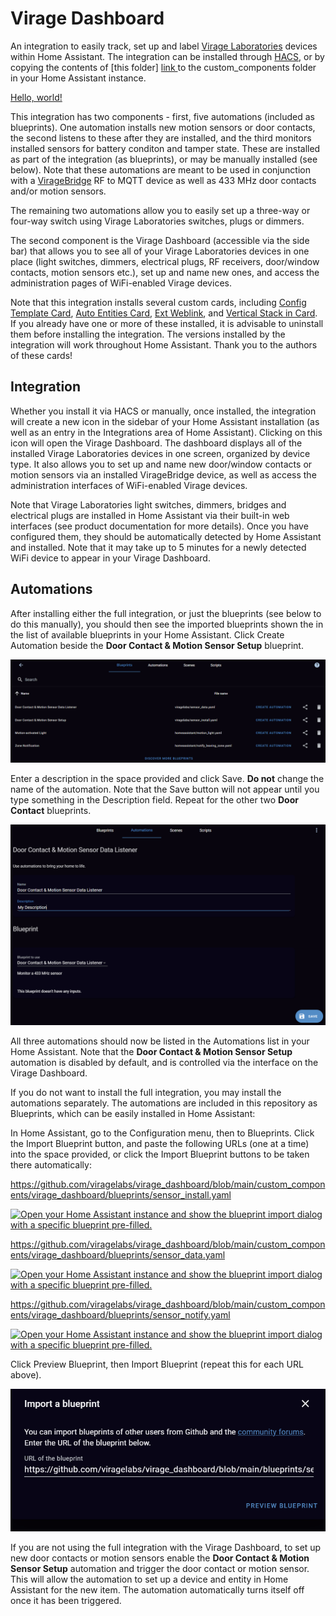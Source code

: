 # Virage Dashboard

An integration to easily track, set up and label [Virage Laboratories](https://www.viragelabs.com/) devices within Home Assistant.  The integration can be installed through [HACS](https://hacs.xyz/), or by copying the contents of [this folder] <a href="https://github.com/viragelabs/virage_dashboard/tree/main/custom_components/" target="_blank"> link </a> to the custom_components folder in your Home Assistant instance.

<a href="http://example.com/" target="_blank">Hello, world!</a>

This integration has two components - first, five automations (included as blueprints).  One automation installs new motion sensors or door contacts, the second listens to these after they are installed, and the third monitors installed sensors for battery conditon and tamper state.  These are installed as part of the integration (as blueprints), or may be manually installed (see below).  Note that these automations are meant to be used in conjunction with a [VirageBridge](https://www.viragelabs.com/products/) RF to MQTT device as well as 433 MHz door contacts and/or motion sensors.

The remaining two automations allow you to easily set up a three-way or four-way switch using Virage Laboratories switches, plugs or dimmers.

The second component is the Virage Dashboard (accessible via the side bar) that allows you to see all of your Virage Laboratories devices in one place (light switches, dimmers, electrical plugs, RF receivers, door/window contacts, motion sensors etc.), set up and name new ones, and access the administration pages of WiFi-enabled Virage devices.

Note that this integration installs several custom cards, including [Config Template Card](https://github.com/iantrich/config-template-card), [Auto Entities Card](https://github.com/thomasloven/lovelace-auto-entities), [Ext Weblink](https://github.com/custom-cards/ext-weblink), and [Vertical Stack in Card](https://github.com/ofekashery/vertical-stack-in-card).  If you already have one or more of these installed, it is advisable to uninstall them before installing the integration.  The versions installed by the integration will work throughout Home Assistant.  Thank you to the authors of these cards!

## Integration
  
Whether you install it via HACS or manually, once installed, the integration will create a new icon in the sidebar of your Home Assistant installation (as well as an entry in the Integrations area of Home Assistant).  Clicking on this icon will open the Virage Dashboard.  The dashboard displays all of the installed Virage Laboratories devices in one screen, organized by device type.  It also allows you to set up and name new door/window contacts or motion sensors via an installed VirageBridge device, as well as access the administration interfaces of WiFi-enabled Virage devices.
  
Note that Virage Laboratories light switches, dimmers, bridges and electrical plugs are installed in Home Assistant via their built-in web interfaces (see product documentation for more details).  Once you have configured them, they should be automatically detected by Home Assistant and installed.  Note that it may take up to 5 minutes for a newly detected WiFi device to appear in your Virage Dashboard.

## Automations

After installing either the full integration, or just the blueprints (see below to do this manually), you should then see the imported blueprints shown the in the list of available blueprints in your Home Assistant.  Click Create Automation beside the **Door Contact & Motion Sensor Setup** blueprint. 

![image](https://github.com/viragelabs/virage_dashboard/blob/main/images/blueprintlist.PNG)

Enter a description in the space provided and click Save.  <b>Do not</b> change the name of the automation.  Note that the Save button will not appear until you type something in the Description field.  Repeat for the other two **Door Contact** blueprints.

![image](https://github.com/viragelabs/virage_dashboard/blob/main/images/createautomation.PNG)
  
All three automations should now be listed in the Automations list in your Home Assistant.  Note that the **Door Contact & Motion Sensor Setup** automation is disabled by default, and is controlled via the interface on the Virage Dashboard.

If you do not want to install the full integration, you may install the automations separately.  The automations are included in this repository as Blueprints, which can be easily installed in Home Assistant:

In Home Assistant, go to the Configuration menu, then to Blueprints.  Click the Import Blueprint button, and paste the following URLs (one at a time) into the space provided, or click the Import Blueprint buttons to be taken there automatically:

https://github.com/viragelabs/virage_dashboard/blob/main/custom_components/virage_dashboard/blueprints/sensor_install.yaml<p>
[![Open your Home Assistant instance and show the blueprint import dialog with a specific blueprint pre-filled.](https://my.home-assistant.io/badges/blueprint_import.svg)](https://my.home-assistant.io/redirect/blueprint_import/?blueprint_url=https%3A%2F%2Fgithub.com%2Fviragelabs%2Fvirage_dashboard%2Fblob%2Fmain%2Fcustom_components%2Fvirage_dashboard%2Fblueprints%2Fsensor_install.yaml)

https://github.com/viragelabs/virage_dashboard/blob/main/custom_components/virage_dashboard/blueprints/sensor_data.yaml<p>
[![Open your Home Assistant instance and show the blueprint import dialog with a specific blueprint pre-filled.](https://my.home-assistant.io/badges/blueprint_import.svg)](https://my.home-assistant.io/redirect/blueprint_import/?blueprint_url=https%3A%2F%2Fgithub.com%2Fviragelabs%2Fvirage_dashboard%2Fblob%2Fmain%2Fcustom_components%2Fvirage_dashboard%2Fblueprints%2Fsensor_data.yaml)
  
https://github.com/viragelabs/virage_dashboard/blob/main/custom_components/virage_dashboard/blueprints/sensor_notify.yaml<p>
[![Open your Home Assistant instance and show the blueprint import dialog with a specific blueprint pre-filled.](https://my.home-assistant.io/badges/blueprint_import.svg)](https://my.home-assistant.io/redirect/blueprint_import/?blueprint_url=https%3A%2F%2Fgithub.com%2Fviragelabs%2Fvirage_dashboard%2Fblob%2Fmain%2Fcustom_components%2Fvirage_dashboard%2Fblueprints%2Fsensor_notify.yaml)

Click Preview Blueprint, then Import Blueprint (repeat this for each URL above).
  
![image](https://github.com/viragelabs/virage_dashboard/blob/main/images/importdialog.PNG)
  
If you are not using the full integration with the Virage Dashboard, to set up new door contacts or motion sensors enable the **Door Contact & Motion Sensor Setup** automation and trigger the door contact or motion sensor.  This will allow the automation to set up a device and entity in Home Assistant for the new item.  The automation automatically turns itself off once it has been triggered. 
